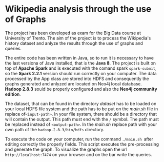 # Wikipedia analysis through the use of Graphs

The project has been developed as exam for the Big Data course at University of Trento. The aim of the project is to process the Wikipedia's history dataset and anlyze the results through the use of graphs and queries.

The entire code has been written in Java, so to run it is necessary to have the last versiona of Java installed, that is the **Java 8.**
The project is built on top of **Apache Spark** and is executed with the comand spark ```spark-submit```, so the **Spark 2.2.1** version should run correctly on your computer.
The data processed by the App class are stored into HDFS and consequently the graphs generated and anlyzed are located on Neo4j local database. **Hadoop 2.8.3** sould be properly configured and also the **Neo4j community edition**.

The dataset, that can be found in the directory *dataset* has to be loaded on your local HDFS file system and the path has to be put on the *main.sh* file in replace of```<input-path>```. In your file system, there should be a directory that will contain the output. This path must end with the ```/``` symbol. The path must be replaced instead of ```<output-path>```.
In the *main.sh* replace <hadoop-bin-hdfs> path with your own path of the ```hadoop-2.8.3/bin/hdfs``` directory.

To execute the code on your computer, run the command ```./main.sh ```after editing correctly the properly fields. This script executes the pre-processing and generate the graph. To visualize the graphs open the url ``` http://localhost:7474``` on your browser and on the bar write the queries.




